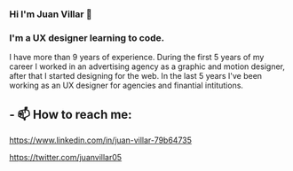 ### Hi I'm Juan Villar 👋

### I'm a UX designer learning to code.

I have more than 9 years of experience. During the first 5 years of my career I worked in an advertising agency as a graphic and motion designer, after that I started designing for the web. In the last 5 years I've been working as an UX designer for agencies and finantial intitutions.

## - 📫 How to reach me:

https://www.linkedin.com/in/juan-villar-79b64735

https://twitter.com/juanvillar05


<!--
**juanvillano/juanvillano** is a ✨ _special_ ✨ repository because its `README.md` (this file) appears on your GitHub profile.

Here are some ideas to get you started:

- 🔭 I’m currently working on ...
- 🌱 I’m currently learning ...
- 👯 I’m looking to collaborate on ...
- 🤔 I’m looking for help with ...
- 💬 Ask me about ...

- 😄 Pronouns: ...
- ⚡ Fun fact: ...
-->
